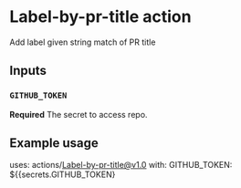 # Label-by-pr-title action
Add label given string match of PR title

## Inputs

### `GITHUB_TOKEN`

**Required** The secret to access repo.


## Example usage

uses: actions/Label-by-pr-title@v1.0
with:
  GITHUB_TOKEN:  ${{secrets.GITHUB_TOKEN}
